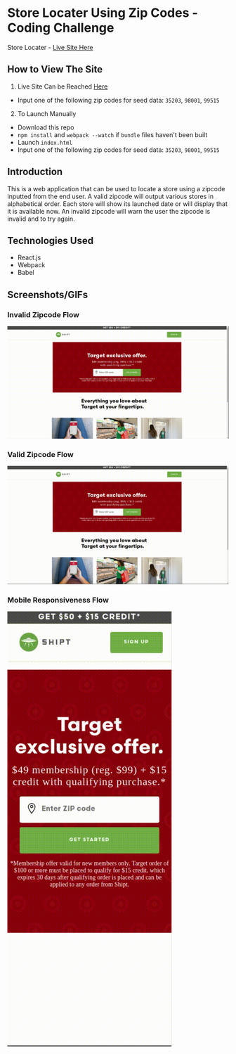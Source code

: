 # Store Locater Using Zip Codes - Coding Challenge

Store Locater - [Live Site Here](https://greenrabite.github.io/store-locator-zip-code/#/)

## How to View The Site
1. Live Site Can be Reached [Here](https://greenrabite.github.io/store-locator-zip-code/#/)
  * Input one of the following zip codes for seed data: `35203`, `98001`, `99515`
2. To Launch Manually
  * Download this repo
  * `npm install` and `webpack --watch` if `bundle` files haven't been built
  * Launch `index.html`
  * Input one of the following zip codes for seed data: `35203`, `98001`, `99515`

## Introduction
This is a web application that can be used to locate a store using a zipcode inputted from the end user. A valid zipcode will output various stores in alphabetical order. Each store will show its launched date or will display that it is available now. An invalid zipcode will warn the user the zipcode is invalid and to try again.

## Technologies Used
* React.js
* Webpack
* Babel

## Screenshots/GIFs

### Invalid Zipcode Flow
![InvalidZipcodeFlow](https://github.com/GreenRabite/store-locator-zip-code/blob/master/images/gifs/invalid-zipcode.gif?raw=true)

### Valid Zipcode Flow
![ValidZipcodeFlow](https://raw.githubusercontent.com/GreenRabite/store-locator-zip-code/master/images/gifs/valid-zipcode.gif)

### Mobile Responsiveness Flow
![Mobile Responsiveness](https://github.com/GreenRabite/store-locator-zip-code/blob/master/images/gifs/mobile-response.gif?raw=true)
